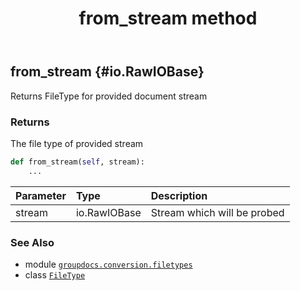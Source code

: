 ﻿---
title: from_stream method
second_title: GroupDocs.Conversion for Python via .NET API References
description: 
type: docs
weight: 60
url: /python-net/groupdocs.conversion.filetypes/filetype/from_stream/
is_root: false
---

## from_stream {#io.RawIOBase}

Returns FileType for provided document stream


### Returns 


The file type of provided stream


```python
def from_stream(self, stream):
    ...
```


| Parameter | Type | Description |
| :- | :- | :- |
| stream | io.RawIOBase | Stream which will be probed |



### See Also
* module [`groupdocs.conversion.filetypes`](../../)
* class [`FileType`](/conversion/python-net/groupdocs.conversion.filetypes/filetype)
